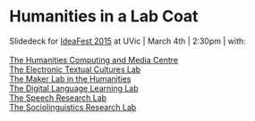 # Humanities in a Lab Coat
<p>Slidedeck for <a href="http://www.uvic.ca/ideafest/events/events/2015hums.html" target="_blank">IdeaFest 2015</a> at UVic | March 4th | 2:30pm | with:<br><br><a href="http://hcmc.uvic.ca/" target="_blank">The Humanities Computing and Media Centre</a><br><a href="http://etcl.uvic.ca/" target="_blank">The Electronic Textual Cultures Lab</a><br><a href="http://maker.uvic.ca/" target="_blank">The Maker Lab in the Humanities</a><br><a href="http://dl2learninglab.com/" target="_blank">The Digital Language Learning Lab</a><br><a href="http://web.uvic.ca/ling/speechresearch/index.php?option=com_content&amp;view=article&amp;id=19&amp;Itemid=29" target="_blank">The Speech Research Lab</a><br><a href="http://web.uvic.ca/&#126;adarcy/SLRL.htm" target="_blank">The Sociolinguistics Research Lab</a></p>
